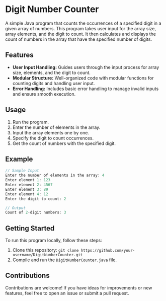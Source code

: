 # Digit Number Counter

A simple Java program that counts the occurrences of a specified digit in a given array of numbers. This program takes user input for the array size, array elements, and the digit to count. It then calculates and displays the count of numbers in the array that have the specified number of digits.

## Features

- **User Input Handling:** Guides users through the input process for array size, elements, and the digit to count.
- **Modular Structure:** Well-organized code with modular functions for counting digits and handling user input.
- **Error Handling:** Includes basic error handling to manage invalid inputs and ensure smooth execution.

## Usage

1. Run the program.
2. Enter the number of elements in the array.
3. Input the array elements one by one.
4. Specify the digit to count occurrences.
5. Get the count of numbers with the specified digit.

## Example

```java
// Sample Input
Enter the number of elements in the array: 4
Enter element 1: 123
Enter element 2: 4567
Enter element 3: 89
Enter element 4: 12
Enter the digit to count: 2

// Output
Count of 2-digit numbers: 3
```

## Getting Started

To run this program locally, follow these steps:

1. Clone this repository: `git clone https://github.com/your-username/DigitNumberCounter.git`
2. Compile and run the `DigitNumberCounter.java` file.

## Contributions

Contributions are welcome! If you have ideas for improvements or new features, feel free to open an issue or submit a pull request.

